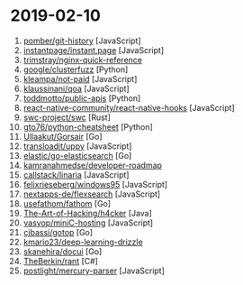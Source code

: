 # 2019-02-10

1. [pomber/git-history](https://github.com/pomber/git-history "Quickly browse the history of any GitHub file") [JavaScript]
2. [instantpage/instant.page](https://github.com/instantpage/instant.page "Make your site’s pages instant in 1 minute and improve your conversion rate by 1%") [JavaScript]
3. [trimstray/nginx-quick-reference](https://github.com/trimstray/nginx-quick-reference "⚡️ This notes describes how to improve Nginx performance, security and other important things; ssllabs A+ 100%.") 
4. [google/clusterfuzz](https://github.com/google/clusterfuzz "All your bug are belong to us.") [Python]
5. [kleampa/not-paid](https://github.com/kleampa/not-paid "Client did not pay? Add opacity to the body tag and decrease it every day until their site completely fades away") [JavaScript]
6. [klaussinani/qoa](https://github.com/klaussinani/qoa "💬 Minimal interactive command-line prompts") [JavaScript]
7. [toddmotto/public-apis](https://github.com/toddmotto/public-apis "A collective list of free APIs for use in software and web development.") [Python]
8. [react-native-community/react-native-hooks](https://github.com/react-native-community/react-native-hooks "React Native APIs turned into React Hooks for use in functional React components") [JavaScript]
9. [swc-project/swc](https://github.com/swc-project/swc "Super-fast javascript to javascript compiler written in rust") [Rust]
10. [gto76/python-cheatsheet](https://github.com/gto76/python-cheatsheet "Comprehensive Python Cheatsheet") [Python]
11. [Ullaakut/Gorsair](https://github.com/Ullaakut/Gorsair "Gorsair hacks its way into remote docker containers that expose their APIs.") [Go]
12. [transloadit/uppy](https://github.com/transloadit/uppy "The next open source file uploader for web browsers 🐶") [JavaScript]
13. [elastic/go-elasticsearch](https://github.com/elastic/go-elasticsearch "The official Go client for Elasticsearch") [Go]
14. [kamranahmedse/developer-roadmap](https://github.com/kamranahmedse/developer-roadmap "Roadmap to becoming a web developer in 2019") 
15. [callstack/linaria](https://github.com/callstack/linaria "Zero-runtime CSS in JS library") [JavaScript]
16. [felixrieseberg/windows95](https://github.com/felixrieseberg/windows95 "💩🚀 Windows 95 in Electron. Runs on macOS, Linux, and Windows.") [JavaScript]
17. [nextapps-de/flexsearch](https://github.com/nextapps-de/flexsearch "Next-Generation full text search library for Browser and Node.js") [JavaScript]
18. [usefathom/fathom](https://github.com/usefathom/fathom "Fathom. Simple, trustworthy website analytics. Built with Golang & Preact.") [Go]
19. [The-Art-of-Hacking/h4cker](https://github.com/The-Art-of-Hacking/h4cker "This repository is primarily maintained by Omar Santos and includes resources related to ethical hacking / penetration testing, digital forensics and incident response (DFIR), vulnerability research, exploit development, reverse engineering, and more.") [Java]
20. [vasyop/miniC-hosting](https://github.com/vasyop/miniC-hosting "A simple stack-based virtual machine that runs C in the browser.") [JavaScript]
21. [cjbassi/gotop](https://github.com/cjbassi/gotop "A terminal based graphical activity monitor inspired by gtop and vtop") [Go]
22. [kmario23/deep-learning-drizzle](https://github.com/kmario23/deep-learning-drizzle "Drench yourself in Deep Learning, Reinforcement Learning, Machine Learning, Computer Vision, and NLP by learning from these exciting lectures!!") 
23. [skanehira/docui](https://github.com/skanehira/docui "TUI Tool for Docker") [Go]
24. [TheBerkin/rant](https://github.com/TheBerkin/rant "Rant – The all-purpose procedural text library") [C#]
25. [postlight/mercury-parser](https://github.com/postlight/mercury-parser "📜 Extracting content from the chaos of the web.") [JavaScript]
